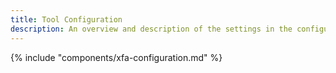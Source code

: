 ```yaml
---
title: Tool Configuration
description: An overview and description of the settings in the configuration menu of the component
---
```


{% include "components/xfa-configuration.md"  %}
